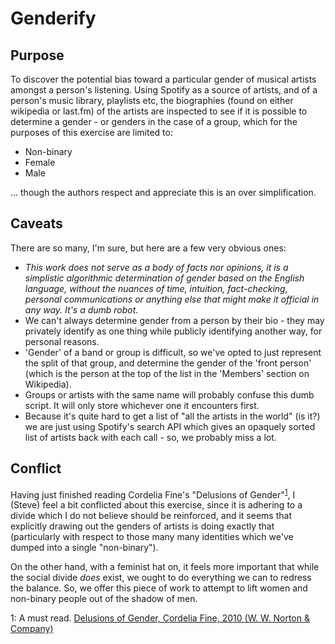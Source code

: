 # Genderify

## Purpose

To discover the potential bias toward a particular gender of musical artists
amongst a person's listening. Using Spotify as a source of artists, and of a
person's music library, playlists etc, the biographies (found on either
wikipedia or last.fm) of the artists are inspected to see if it is possible to
determine a gender - or genders in the case of a group, which for the purposes
of this exercise are limited to:

 * Non-binary
 * Female 
 * Male

... though the authors respect and appreciate this is an over simplification.

## Caveats

There are so many, I'm sure, but here are a few very obvious ones:
* *This work does not serve as a body of facts nor opinions,
  it is a simplistic algorithmic determination of gender based on the English
  language, without the nuances of time, intuition, fact-checking, personal
  communications or anything else that might make it official in any way. It's
  a dumb robot.*
* We can't always determine gender from a person by their bio - they may
  privately identify as one thing while publicly identifying another way, for
  personal reasons.
* 'Gender' of a band or group is difficult, so we've opted to just represent
  the split of that group, and determine the gender of the 'front person'
  (which is the person at the top of the list in the 'Members' section on
  Wikipedia). 
* Groups or artists with the same name will probably confuse this dumb script.
  It will only store whichever one it encounters first.
* Because it's quite hard to get a list of "all the artists in the world"
  (is it?) we are just using Spotify's search API which gives an opaquely
  sorted list of artists back with each call - so, we probably miss a lot.

## Conflict

Having just finished reading Cordelia Fine's
"Delusions of Gender"<sup>[1](#delusionsofgender)</sup>, I (Steve)
feel a bit conflicted about this exercise, since it is adhering to a divide
which I do not believe should be reinforced, and it seems that explicitly 
drawing out the genders of artists is doing exactly that (particularly with 
respect to those many many identities which we've dumped into a single 
"non-binary").

On the other hand, with a feminist hat on, it feels more important that while
the social divide *does* exist, we ought to do everything we can to redress the
balance. So, we offer this piece of work to attempt to lift women and non-binary
people out of the shadow of men.


<a name="delusionsofgender">1</a>: A must read. [Delusions of Gender, Cordelia Fine, 2010 (W. W. Norton & Company)](https://en.wikipedia.org/wiki/Delusions_of_Gender)
